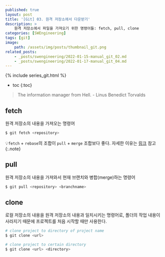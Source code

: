 ```yaml
---
published: true
layout: post
title: '[Git] 03. 원격 저장소에서 다운받기'
description: >
    원격 저장소에서 파일을 가져오기 위한 명령어들: fetch, pull, clone
categories: [SWEngineering]
tags: [git]
image:
    path: /assets/img/posts/thumbnail_git.png
related_posts:
    - _posts/swengineering/2022-01-15-manual_git_02.md
    - _posts/swengineering/2022-01-17-manual_git_04.md
---
```

{% include series_git.html %}
* toc
{:toc}

> The information manager from Hell. - Linus Benedict Torvalds

## fetch

원격 저장소의 내용을 가져오는 명령어

```bash
$ git fetch <repository>
```

💡`fetch` + `rebase`의 조합이 `pull` + `merge` 조합보다 좋다. 자세한 이유는 [링크](https://ryanking13.github.io/2021/10/17/why-git-pull-is-broken.html) 참고  
{:.note}

## pull

원격 저장소의 내용을 가져와서 현재 브랜치와 병합(merge)하는 명령어  

```bash
$ git pull <repository> <branchname>
```

## clone

로컬 저장소의 내용을 원격 저장소의 내용과 일치시키는 명령어로, 폴더의 작업 내용이 사라지기 때문에 프로젝트를 처음 시작할 때만 사용한다.  

```bash
# clone project to directory of project name
$ git clone <url>

# clone project to certain directory
$ git clone <url> <directory>
```